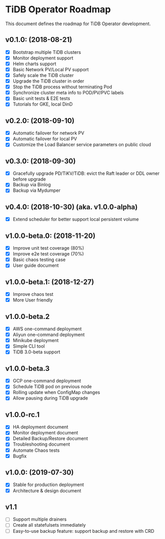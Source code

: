 # TiDB Operator Roadmap

This document defines the roadmap for TiDB Operator development.

## v0.1.0: (2018-08-21)
- [x] Bootstrap multiple TiDB clusters
- [x] Monitor deployment support
- [x] Helm charts support
- [x] Basic Network PV/Local PV support
- [x] Safely scale the TiDB cluster
- [x] Upgrade the TiDB cluster in order
- [x] Stop the TiDB process without terminating Pod
- [x] Synchronize cluster meta info to POD/PV/PVC labels
- [x] Basic unit tests & E2E tests
- [x] Tutorials for GKE, local DinD

## v0.2.0: (2018-09-10)
- [x] Automatic failover for network PV
- [x] Automatic failover for local PV
- [x] Customize the Load Balancer service parameters on public cloud

## v0.3.0: (2018-09-30)
- [x] Gracefully upgrade PD/TiKV/TiDB: evict the Raft leader or DDL owner before upgrade
- [x] Backup via Binlog
- [x] Backup via Mydumper

## v0.4.0: (2018-10-30) (aka. v1.0.0-alpha)
- [x] Extend scheduler for better support local persistent volume

## v1.0.0-beta.0: (2018-11-20)
- [x] Improve unit test coverage (80%)
- [x] Improve e2e test coverage (70%)
- [x] Basic chaos testing case
- [x] User guide document

## v1.0.0-beta.1: (2018-12-27)
- [x] Improve chaos test
- [x] More User friendly

## v1.0.0-beta.2
- [x] AWS one-command deployment
- [x] Aliyun one-command deployment
- [x] Minikube deployment
- [x] Simple CLI tool
- [x] TiDB 3.0-beta support

## v1.0.0-beta.3
- [x] GCP one-command deployment
- [x] Schedule TiDB pod on previous node
- [x] Rolling update when ConfigMap changes
- [x] Allow pausing during TiDB upgrade

## v1.0.0-rc.1
- [x] HA deployment document
- [x] Monitor deployment document
- [x] Detailed Backup/Restore document
- [x] Troubleshooting document
- [x] Automate Chaos tests
- [x] Bugfix

## v1.0.0: (2019-07-30)
- [x] Stable for production deployment
- [x] Architecture & design document

## v1.1
- [ ] Support multiple drainers
- [ ] Create all statefulsets immediately
- [ ] Easy-to-use backup feature: support backup and restore with CRD
